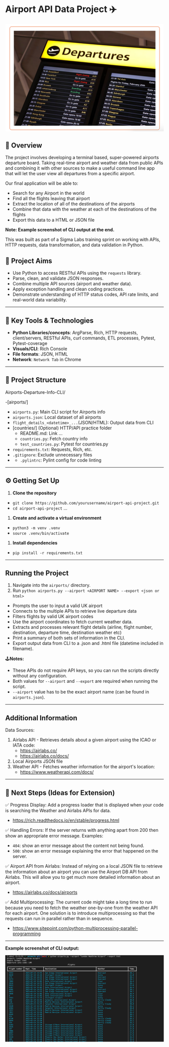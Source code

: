 # Airport API Data Project ✈️

![alt text](image.png)

## 🧾 Overview

The project involves developing a terminal based, super-powered airports departure board. Taking real-time airport and weather data from public APIs and combining it with other sources to make a useful command line app that will let the user view all departures from a specific airport. 

Our final application will be able to:
- Search for any Airport in the world
- Find all the flights leaving that airport
- Extract the location of all of the destinations of the airports
- Combine that data with the weather at each of the destinations of the flights
- Export this data to a HTML or JSON file

**Note: Example screenshot of CLI output at the end.**
 
This was built as part of a Sigma Labs training sprint on working with APIs, HTTP requests, data transformation, and data validation in Python.

## 🎯 Project Aims

- Use Python to access RESTful APIs using the `requests` library.
- Parse, clean, and validate JSON responses.
- Combine multiple API sources (airport and weather data).
- Apply exception handling and clean coding practices.
- Demonstrate understanding of HTTP status codes, API rate limits, and real-world data variability.

---

## 🔧 Key Tools & Technologies
- **Python Libraries/concepts**: ArgParse, Rich, HTTP requests, client/servers, RESTful APIs, curl commands, ETL processes, Pytest, Pytest-coverage
- **Visuals/CLI**: Rich Console 
- **File formats**: JSON, HTML
- **Network**: `Network Tab` in Chrome

---

## 📁 Project Structure

Airports-Departure-Info-CLI/

-[airports/]
   - `airports.py`: Main CLI script for Airports info
   - `airports.json`: Local dataset of all airports
   - `flight_details_<datetime>_...`(JSON/HTML): Output data from CLI
- [countries/] (Optional) HTTP/API practice folder
   - README.md: Link ...
   - `countries.py`: Fetch country info
   - `test_countries.py`: Pytest for countries.py
- `requirements.txt`: Requests, Rich, etc.
- `.gitignore`: Exclude unnecessary files
- - `.pylintrc`: Pylint config for code linting

---

## ⚙️ Getting Set Up

1. **Clone the repository**
- `git clone https://github.com/yourusername/airport-api-project.git`
- `cd airport-api-project`
  ...

1. **Create and activate a virtual environment**
- `python3 -m venv .venv`
- `source .venv/bin/activate`

1. **Install dependencies**
- `pip install -r requirements.txt`

---

## Running the Project

1. Navigate into the `airports/` directory. 
2. Run `python airports.py --airport <AIRPORT NAME> --export <json or html>`

- Prompts the user to input a valid UK airport 
- Connects to the multiple APIs to retrieve live departure data
- Filters flights by valid UK airport codes
- Use the airport coordinates to fetch current weather data.
- Extracts and processes relevant flight details (airline, flight number, destination, departure time, destination weather etc)
- Print a summary of both sets of information in the CLI.
- Export output data from CLI to a .json and .html file (datetime included in filename).

🕹️**Notes:** 
- These APIs do not require API keys, so you can run the scripts directly without any configuration.
- Both values for `--airport` and `--export` are required when running the script.
- `--airport` value has to be the exact airport name (can be found in `airports.json`).

---

## Additional Information

Data Sources:

1. Airlabs API - Retrieves details about a given airport using the ICAO or IATA code:
   - https://airlabs.co/
   - https://airlabs.co/docs/
2. Local Airports JSON file
3. Weather API - Fetches weather information for the airport's location:
   - https://www.weatherapi.com/docs/
  

---

## 🚀 Next Steps (Ideas for Extension)
✅ Progress Display: Add a progress loader that is displayed when your code is searching the Weather and Airlabs APIs for data. 
- https://rich.readthedocs.io/en/stable/progress.html

✅ Handling Errors: If the server returns with anything apart from 200 then show an appropriate error message. 
Examples: 
- `404`: show an error message about the content not being found. 
- `500`: show an error message explaining the error that happened on the server.

✅ Airport API from Airlabs​: Instead of relying on a local JSON file to retrieve the information about an airport you can use the Airport DB API from Airlabs. This will allow you to get much more detailed information about an airport.
- https://airlabs.co/docs/airports
  
✅ Add Multiprocessing​: The current code might take a long time to run because you need to fetch the weather one-by-one from the weather API for each airport. One solution is to introduce multiprocessing so that the requests can run in parallel rather than in sequence.
- https://www.sitepoint.com/python-multiprocessing-parallel-programming




---

**Example screenshot of CLI output:**

![alt text](image-1.png)

